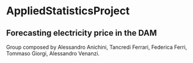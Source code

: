 # AppliedStatisticsProject #
## Forecasting electricity price in the DAM ##

Group composed by Alessandro Anichini, Tancredi Ferrari, Federica Ferri, Tommaso Giorgi, Alessandro Venanzi.
